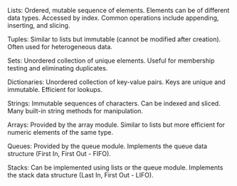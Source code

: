 Lists:
Ordered, mutable sequence of elements.
Elements can be of different data types.
Accessed by index.
Common operations include appending, inserting, and slicing.

Tuples:
Similar to lists but immutable (cannot be modified after creation).
Often used for heterogeneous data.

Sets:
Unordered collection of unique elements.
Useful for membership testing and eliminating duplicates.

Dictionaries:
Unordered collection of key-value pairs.
Keys are unique and immutable.
Efficient for lookups.

Strings:
Immutable sequences of characters.
Can be indexed and sliced.
Many built-in string methods for manipulation.

Arrays:
Provided by the array module.
Similar to lists but more efficient for numeric elements of the same type.

Queues:
Provided by the queue module.
Implements the queue data structure (First In, First Out - FIFO).

Stacks:
Can be implemented using lists or the queue module.
Implements the stack data structure (Last In, First Out - LIFO).

